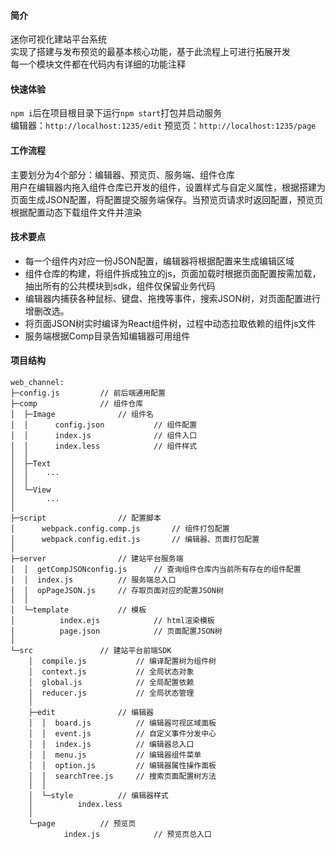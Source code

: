 #### 简介
迷你可视化建站平台系统<br/>
实现了搭建与发布预览的最基本核心功能，基于此流程上可进行拓展开发<br/>
每一个模块文件都在代码内有详细的功能注释

#### 快速体验
`npm i`后在项目根目录下运行`npm start`打包并启动服务<br/>
编辑器：`http://localhost:1235/edit`
预览页：`http://localhost:1235/page`

#### 工作流程
主要划分为4个部分：编辑器、预览页、服务端、组件仓库<br/>
用户在编辑器内拖入组件仓库已开发的组件，设置样式与自定义属性，根据搭建为页面生成JSON配置，将配置提交服务端保存。当预览页请求时返回配置，预览页根据配置动态下载组件文件并渲染

#### 技术要点
- 每一个组件内对应一份JSON配置，编辑器将根据配置来生成编辑区域
- 组件仓库的构建，将组件拆成独立的js，页面加载时根据页面配置按需加载，抽出所有的公共模块到sdk，组件仅保留业务代码
- 编辑器内捕获各种鼠标、键盘、拖拽等事件，搜索JSON树，对页面配置进行增删改选。
- 将页面JSON树实时编译为React组件树，过程中动态拉取依赖的组件js文件
- 服务端根据Comp目录告知编辑器可用组件

#### 项目结构
```
web_channel:
├─config.js			// 前后端通用配置
├─comp				// 组件仓库
│  ├─Image	       		// 组件名
│  │      config.json			// 组件配置	
│  │      index.js			    // 组件入口
│  │      index.less			// 组件样式
│  │      
│  ├─Text
│  │    ...
│  │      
│  └─View
│       ...
│          
├─script				// 配置脚本
│      webpack.config.comp.js		// 组件打包配置
│      webpack.config.edit.js		// 编辑器、页面打包配置
│      
├─server				// 建站平台服务端
│  │  getCompJSONconfig.js		// 查询组件仓库内当前所有存在的组件配置
│  │  index.js			// 服务端总入口
│  │  opPageJSON.js		// 存取页面对应的配置JSON树
│  │  
│  └─template			// 模板
│          index.ejs			// html渲染模板
│          page.json			// 页面配置JSON树
│          
└─src				// 建站平台前端SDK
    │  compile.js			// 编译配置树为组件树
    │  context.js			// 全局状态对象
    │  global.js			// 全局配置依赖
    │  reducer.js			// 全局状态管理
    │  
    ├─edit				// 编辑器
    │  │  board.js			// 编辑器可视区域面板
    │  │  event.js			// 自定义事件分发中心
    │  │  index.js			// 编辑器总入口
    │  │  menu.js			// 编辑器组件菜单
    │  │  option.js			// 编辑器属性操作面板
    │  │  searchTree.js		// 搜索页面配置树方法
    │  │  
    │  └─style			// 编辑器样式
    │          index.less
    │          
    └─page			// 预览页
            index.js			// 预览页总入口
            
```